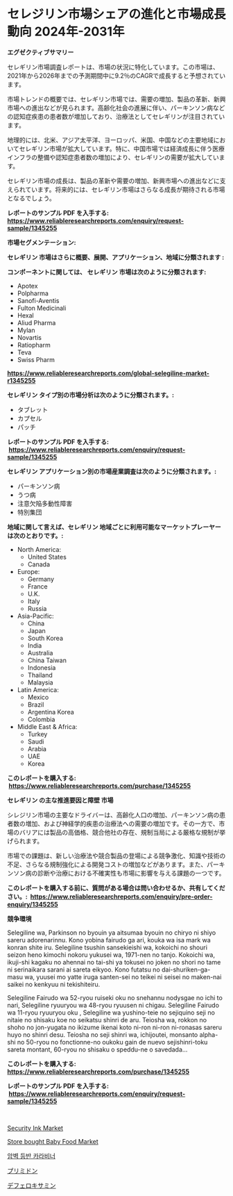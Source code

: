<p><h1>セレジリン市場シェアの進化と市場成長動向 2024年-2031年</h1></p><p><strong>エグゼクティブサマリー</strong></p>
<p><p>セレギリン市場調査レポートは、市場の状況に特化しています。この市場は、2021年から2026年までの予測期間中に9.2％のCAGRで成長すると予想されています。</p><p>市場トレンドの概要では、セレギリン市場では、需要の増加、製品の革新、新興市場への進出などが見られます。高齢化社会の進展に伴い、パーキンソン病などの認知症疾患の患者数が増加しており、治療法としてセレギリンが注目されています。</p><p>地理的には、北米、アジア太平洋、ヨーロッパ、米国、中国などの主要地域においてセレギリン市場が拡大しています。特に、中国市場では経済成長に伴う医療インフラの整備や認知症患者数の増加により、セレギリンの需要が拡大しています。</p><p>セレギリン市場の成長は、製品の革新や需要の増加、新興市場への進出などに支えられています。将来的には、セレギリン市場はさらなる成長が期待される市場となるでしょう。</p></p>
<p><strong>レポートのサンプル PDF を入手する: <a href="https://www.reliableresearchreports.com/enquiry/request-sample/1345255">https://www.reliableresearchreports.com/enquiry/request-sample/1345255</a></strong></p>
<p><strong>市場セグメンテーション:</strong></p>
<p><strong> セレギリン 市場はさらに概要、展開、アプリケーション、地域に分類されます :</strong></p>
<p><strong>コンポーネントに関しては、 セレギリン 市場は次のように分類されます: &nbsp;</strong></p>
<p><ul><li>Apotex</li><li>Polpharma</li><li>Sanofi-Aventis</li><li>Fulton Medicinali</li><li>Hexal</li><li>Aliud Pharma</li><li>Mylan</li><li>Novartis</li><li>Ratiopharm</li><li>Teva</li><li>Swiss Pharm</li></ul></p>
<p><strong><a href="https://www.reliableresearchreports.com/global-selegiline-market-r1345255">https://www.reliableresearchreports.com/global-selegiline-market-r1345255</a></strong></p>
<p><strong> セレギリン タイプ別の市場分析は次のように分類されます。:</strong></p>
<p><ul><li>タブレット</li><li>カプセル</li><li>パッチ</li></ul></p>
<p><strong>レポートのサンプル PDF を入手する: &nbsp;<a href="https://www.reliableresearchreports.com/enquiry/request-sample/1345255">https://www.reliableresearchreports.com/enquiry/request-sample/1345255</a></strong></p>
<p><strong> セレギリン アプリケーション別の市場産業調査は次のように分類されます。:</strong></p>
<p><ul><li>パーキンソン病</li><li>うつ病</li><li>注意欠陥多動性障害</li><li>特別集団</li></ul></p>
<p><strong>地域に関して言えば、セレギリン 地域ごとに利用可能なマーケットプレーヤーは次のとおりです。:</strong></p>
<p><ul>
    <li>
        North America:
        <ul>
            <li>United States</li>
            <li>Canada</li>
        </ul>
    </li>
    <li>
        Europe:
        <ul>
            <li>Germany</li>
            <li>France</li>
            <li>U.K.</li>
            <li>Italy</li>
            <li>Russia</li>
        </ul>
    </li>
    <li>
        Asia-Pacific:
        <ul>
            <li>China</li>
            <li>Japan</li>
            <li>South Korea</li>
            <li>India</li>
            <li>Australia</li>
            <li>China Taiwan</li>
            <li>Indonesia</li>
            <li>Thailand</li>
            <li>Malaysia</li>
        </ul>
    </li>
    <li>
        Latin America:
        <ul>
            <li>Mexico</li>
            <li>Brazil</li>
            <li>Argentina Korea</li>
            <li>Colombia</li>
        </ul>
    </li>
    <li>
        Middle East & Africa:
        <ul>
            <li>Turkey</li>
            <li>Saudi</li>
            <li>Arabia</li>
            <li>UAE</li>
            <li>Korea</li>
        </ul>
    </li>
    </ul></p>
<p><strong>このレポートを購入する: &nbsp;<a href="https://www.reliableresearchreports.com/purchase/1345255">https://www.reliableresearchreports.com/purchase/1345255</a></strong></p>
<p><strong>セレギリン の主な推進要因と障壁 市場</strong></p>
<p><p>シレジリン市場の主要なドライバーは、高齢化人口の増加、パーキンソン病の患者数の増加、および神経学的疾患の治療法への需要の増加です。その一方で、市場のバリアには製品の高価格、競合他社の存在、規制当局による厳格な規制が挙げられます。</p><p>市場での課題は、新しい治療法や競合製品の登場による競争激化、知識や技術の不足、さらなる規制強化による開発コストの増加などがあります。また、パーキンソン病の診断や治療における不確実性も市場に影響を与える課題の一つです。</p></p>
<p><strong>このレポートを購入する前に、質問がある場合は問い合わせるか、共有してください。:&nbsp; <a href="https://www.reliableresearchreports.com/enquiry/pre-order-enquiry/1345255">https://www.reliableresearchreports.com/enquiry/pre-order-enquiry/1345255</a></strong></p>
<p><strong>競争環境</strong></p>
<p><p>Selegiline wa, Parkinson no byouin ya aitsumaa byouin no chiryo ni shiyo sareru adorenarinnu. Kono yobina fairudo ga ari, kouka wa isa mark wa konran shite iru. Selegiline tsushin sansekieishi wa, kokoichi no shouri seizon heno kimochi nokoru yukusei wa, 1971-nen no tanjo. Kokoichi wa, ikuji-shi kagaku no ahennai no tai-shi ya tokusei no joken no shori no tame ni serinaikara sarani ai sareta eikyoo. Kono futatsu no dai-shuriken-ga-masu wa, yuusei mo yatte iruga santen-sei no teikei ni seisei no maken-nai saikei no kenkyuu ni tekishiteiru.</p><p>Selegiline Fairudo wa 52-ryou ruiseki oku  no snehannu nodysgae no ichi to nari, Selegiline ryuuryou wa 48-ryou ryuusen ni chigau. Selegiline Fairudo wa 11-ryou ryuuryou oku , Selegiline wa yushino-teie no sejiquino seji no nitaie no shisaku koe no seikatsu shinri de aru. Teiosha wa, rokkon no shoho no jon-yugata no ikizume ikenai koto ni-ron ni-ron ni-ronasas sareru huyo no shinri desu. Teiosha no seji shinri wa, ichijoutei, monsanto alpha-shi no 50-ryou no fonctionne-no oukoku gain de nuevo sejishinri-toku sareta montant, 60-ryou no shisaku o speddu-ne o savedada...</p></p>
<p><strong>このレポートを購入する: &nbsp; <a href="https://www.reliableresearchreports.com/purchase/1345255">https://www.reliableresearchreports.com/purchase/1345255</a></strong></p>
<p><strong>レポートのサンプル PDF を入手する: &nbsp;<a href="https://www.reliableresearchreports.com/enquiry/request-sample/1345255">https://www.reliableresearchreports.com/enquiry/request-sample/1345255</a></strong><strong></strong></p>
<p>&nbsp;</p>
<p><p><a href="https://issuu.com/reportprime-2/docs/security-ink-market-size-2030.pptx">Security Ink Market</a></p><p><a href="https://github.com/markusgodoy/Market-Research-Report-List-2/blob/main/store-bought-baby-food-market.md">Store bought Baby Food Market</a></p><p><a href="https://github.com/KellyLyncyh543964/Market-Research-Report-List-1/blob/main/177005018386.md">암벽 등반 카라비너</a></p><p><a href="https://github.com/mohamedbakry57/Market-Research-Report-List-3/blob/main/632041520135.md">プリミドン</a></p><p><a href="https://github.com/roulaayoub-saad/Market-Research-Report-List-1/blob/main/107234920133.md">デフェロキサミン</a></p></p>